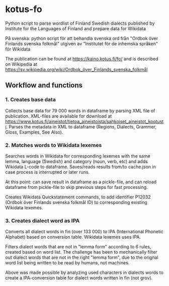 # kotus-fo
Python script to parse wordlist of Finland Swedish dialects published by Institute for the Languages of Finland and prepare data for Wikidata

På svenska: python script för att behandla svenska ord från "Ordbok över Finlands svenska folkmål" utgiven av "Institutet för de inhemska språken" för Wikidata

The publication can be found at https://kaino.kotus.fi/fo/ and is described on Wikipedia at https://sv.wikipedia.org/wiki/Ordbok_över_Finlands_svenska_folkmål

## Workflow and functions
### 1. Creates base data
Collects base data for 79 000 words in dataframe by parsing XML file of publication. XML-files are available for download at https://www.kotus.fi/aineistot/tietoa_aineistoista/sahkoiset_aineistot_kootusti. Parses the metadata in XML to dataframe (Regions, Dialects, Grammer, Gloss, Examples, See Also).

### 2. Matches words to Wikidata lexemes
Searches words in Wikidata for corresponding lexemes with the same lemma, language (Swedish) and category (noun, verb, etc) and adds Wikidata L-code to dataframe. Saves/reads results from/to cache.json in case process is interrupted or later runs. 

At this point: can save result in dataframe as a pickle-file, and can reload dataframe from pickle-file to skip previous steps for fast processing. 

Creates Wikidata Quickstatement commands, to add identifier P12032 (Ordbok över Finlands svenska folkmål ID) to corresponding existing Wikidata lexemes. 

### 3. Creates dialect word as IPA
Converts all dialect words in fin (over 133 000) to IPA (International Phonetic Alphabet) based on conversion table. Wikidata lexemes uses IPA. 

Filters dialect words that are not in "lemma form" according to 6 rules, created based on word list. The challenge has been to mechanically filter out dialect words that are not in the right "lemma form", due to the orignal word list being written to be read by humans, not machines. 

Above was made possible by analyzing used characters in dialects words to create a IPA-conversion table for dialect words written in fin (not grov). 